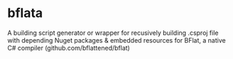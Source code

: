 # bflata
A building script generator or wrapper for recusively building .csproj file with depending Nuget packages &amp; embedded resources for BFlat, a native C# compiler (github.com/bflattened/bflat)
